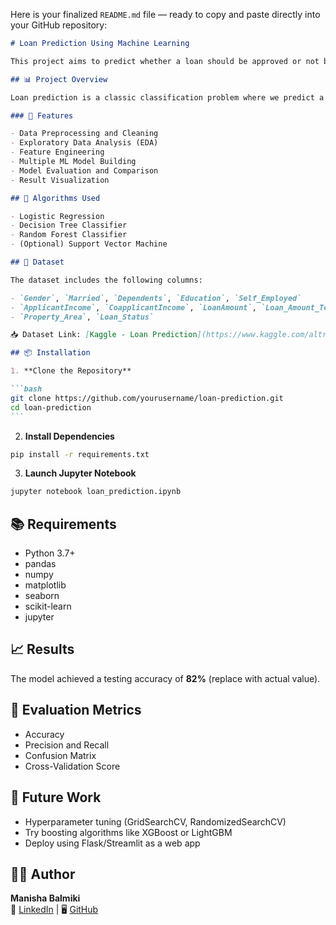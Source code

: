 Here is your finalized `README.md` file — ready to copy and paste directly into your GitHub repository:

````markdown
# Loan Prediction Using Machine Learning

This project aims to predict whether a loan should be approved or not based on applicant details using supervised machine learning models. The dataset used is from the Loan Prediction practice problem on platforms like Analytics Vidhya or Kaggle.

## 📊 Project Overview

Loan prediction is a classic classification problem where we predict a binary outcome (Loan Approved: Yes/No). This can help financial institutions make faster and more accurate decisions.

### 🔧 Features

- Data Preprocessing and Cleaning
- Exploratory Data Analysis (EDA)
- Feature Engineering
- Multiple ML Model Building
- Model Evaluation and Comparison
- Result Visualization

## 🧠 Algorithms Used

- Logistic Regression
- Decision Tree Classifier
- Random Forest Classifier
- (Optional) Support Vector Machine

## 📁 Dataset

The dataset includes the following columns:

- `Gender`, `Married`, `Dependents`, `Education`, `Self_Employed`
- `ApplicantIncome`, `CoapplicantIncome`, `LoanAmount`, `Loan_Amount_Term`, `Credit_History`
- `Property_Area`, `Loan_Status`

📥 Dataset Link: [Kaggle - Loan Prediction](https://www.kaggle.com/altruistdelhite04/loan-prediction-problem-dataset)

## 📦 Installation

1. **Clone the Repository**

```bash
git clone https://github.com/yourusername/loan-prediction.git
cd loan-prediction
```
````

2. **Install Dependencies**

```bash
pip install -r requirements.txt
```

3. **Launch Jupyter Notebook**

```bash
jupyter notebook loan_prediction.ipynb
```

## 📚 Requirements

- Python 3.7+
- pandas
- numpy
- matplotlib
- seaborn
- scikit-learn
- jupyter

## 📈 Results

The model achieved a testing accuracy of **82%** (replace with actual value).

## 🧪 Evaluation Metrics

- Accuracy
- Precision and Recall
- Confusion Matrix
- Cross-Validation Score

## 🚀 Future Work

- Hyperparameter tuning (GridSearchCV, RandomizedSearchCV)
- Try boosting algorithms like XGBoost or LightGBM
- Deploy using Flask/Streamlit as a web app

## 👩‍💻 Author

**Manisha Balmiki**  
📎 [LinkedIn](https://www.linkedin.com/) | 🖥 [GitHub](https://github.com/)

```

```
